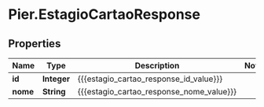 # Pier.EstagioCartaoResponse

## Properties
Name | Type | Description | Notes
------------ | ------------- | ------------- | -------------
**id** | **Integer** | {{{estagio_cartao_response_id_value}}} | 
**nome** | **String** | {{{estagio_cartao_response_nome_value}}} | 


